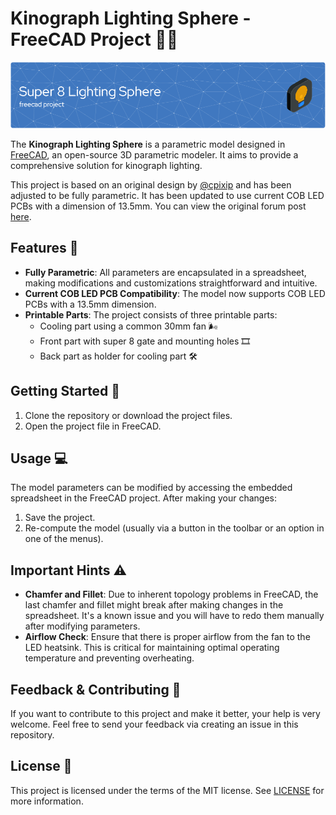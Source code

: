 # Kinograph Lighting Sphere - FreeCAD Project 📐💡

![project-banner](./images/github-header-image.png)

The **Kinograph Lighting Sphere** is a parametric model designed in [FreeCAD](https://www.freecadweb.org/downloads.php), an open-source 3D parametric modeler. It aims to provide a comprehensive solution for kinograph lighting.

This project is based on an original design by [@cpixip](https://github.com/cpixip) and has been adjusted to be fully parametric. It has been updated to use current COB LED PCBs with a dimension of 13.5mm. You can view the original forum post [here](https://forums.kinograph.cc/t/v2-dev-milestone-3-lighting/1576/37?u=d_fens).

## Features 🌟

* **Fully Parametric**: All parameters are encapsulated in a spreadsheet, making modifications and customizations straightforward and intuitive.
* **Current COB LED PCB Compatibility**: The model now supports COB LED PCBs with a 13.5mm dimension.
* **Printable Parts**: The project consists of three printable parts:
  * Cooling part using a common 30mm fan 🌬️
  * Front part with super 8 gate and mounting holes 🎞️
  * Back part as holder for cooling part 🛠️

## Getting Started 🚀

1. Clone the repository or download the project files.
2. Open the project file in FreeCAD.

## Usage 💻

The model parameters can be modified by accessing the embedded spreadsheet in the FreeCAD project. After making your changes:

1. Save the project.
2. Re-compute the model (usually via a button in the toolbar or an option in one of the menus).

## Important Hints ⚠️

* **Chamfer and Fillet**: Due to inherent topology problems in FreeCAD, the last chamfer and fillet might break after making changes in the spreadsheet. It's a known issue and you will have to redo them manually after modifying parameters.
* **Airflow Check**: Ensure that there is proper airflow from the fan to the LED heatsink. This is critical for maintaining optimal operating temperature and preventing overheating.

## Feedback & Contributing 🤝

If you want to contribute to this project and make it better, your help is very welcome. Feel free to send your feedback via creating an issue in this repository.

## License 📜

This project is licensed under the terms of the MIT license. See [LICENSE](LICENSE) for more information.

